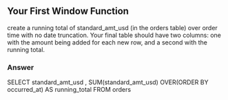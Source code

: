 ## Your First Window Function

create a running total of standard_amt_usd (in the orders table) over order time with no date truncation. 
Your final table should have two columns: one with the amount being added for each new row, and a second with the running total.

### Answer

SELECT standard_amt_usd , SUM(standard_amt_usd) OVER(ORDER BY occurred_at) AS running_total
FROM orders
